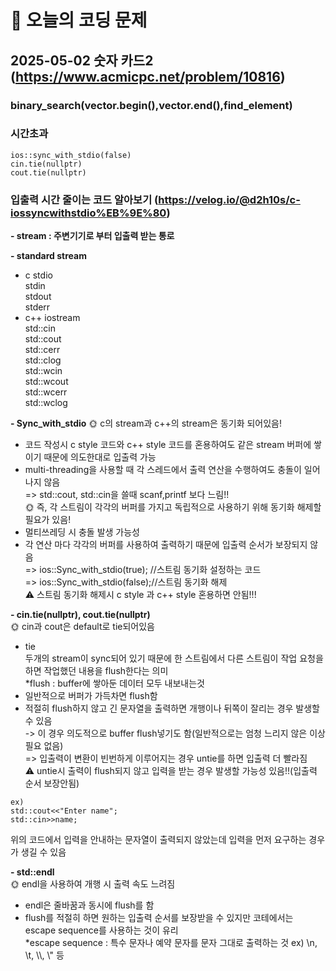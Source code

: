 # 🥹 오늘의 코딩 문제

## 2025-05-02 숫자 카드2 (https://www.acmicpc.net/problem/10816)

### binary_search(vector.begin(),vector.end(),find_element)
### 시간초과
```
ios::sync_with_stdio(false)
cin.tie(nullptr)
cout.tie(nullptr)
```
### 입출력 시간 줄이는 코드 알아보기 (https://velog.io/@d2h10s/c-iossyncwithstdio%EB%9E%80)

**- stream : 주변기기로 부터 입출력 받는 통로**<br/>

**- standard stream**<br/>
- c stdio<br/>
stdin<br/>
stdout<br/>
stderr<br/>
- c++ iostream<br/>
std::cin<br/>
std::cout<br/>
std::cerr<br/>
std::clog<br/>
std::wcin<br/>
std::wcout<br/>
std::wcerr<br/>
std::wclog<br/>

**- Sync_with_stdio**
🌞 c의 stream과 c++의 stream은 동기화 되어있음!<br/>
- 코드 작성시 c style 코드와 c++ style 코드를 혼용하여도 같은 stream 버퍼에 쌓이기 때문에 의도한대로 입출력 가능<br/>
- multi-threading을 사용할 때 각 스레드에서 출력 연산을 수행하여도 충돌이 일어나지 않음<br/>
  => std::cout, std::cin을 쓸때 scanf,printf 보다 느림!!<br/>
🌞 즉, 각 스트림이 각각의 버퍼를 가지고 독립적으로 사용하기 위해 동기화 해제할 필요가 있음!<br/>
- 멀티쓰레딩 시 충돌 발생 가능성<br/>
- 각 연산 마다 각각의 버퍼를 사용하여 출력하기 때문에 입출력 순서가 보장되지 않음<br/>
=> ios::Sync_with_stdio(true); //스트림 동기화 설정하는 코드<br/>
=> ios::Sync_with_stdio(false);//스트림 동기화 해제<br/>
⚠️ 스트림 동기화 해제시 c style 과 c++ style 혼용하면 안됨!!!<br/>

**- cin.tie(nullptr), cout.tie(nullptr)**<br/>
🌞 cin과 cout은 default로 tie되어있음<br/>
- tie<br/>
두개의 stream이 sync되어 있기 때문에 한 스트림에서 다른 스트림이 작업 요청을 하면 작업했던 내용을 flush한다는 의미  <br/>
  *flush : buffer에 쌓아둔 데이터 모두 내보내는것<br/>
- 일반적으로 버퍼가 가득차면 flush함<br/>
- 적절히 flush하지 않고 긴 문자열을 출력하면 개행이나 뒤쪽이 잘리는 경우 발생할 수 있음<br/>
  -> 이 경우 의도적으로 buffer flush넣기도 함(일반적으로는 엄청 느리지 않은 이상 필요 없음)<br/>
=>  입출력이 변환이 빈번하게 이루어지는 경우 untie를 하면 입출력 더 빨라짐<br/>
⚠️ untie시 출력이 flush되지 않고 입력을 받는 경우 발생할 가능성 있음!!(입출력 순서 보장안됨)<br/>
```
ex)
std::cout<<"Enter name";
std::cin>>name;
```
위의 코드에서 입력을 안내하는 문자열이 출력되지 않았는데 입력을 먼저 요구하는 경우가 생길 수 있음<br/>

**- std::endl**<br/>
🌞 endl을 사용하여 개행 시 출력 속도 느려짐<br/>
- endl은 줄바꿈과 동시에 flush를 함<br/>
- flush를 적절히 하면 원하는 입출력 순서를 보장받을 수 있지만 코테에서는 escape sequence를 사용하는 것이 유리<br/>
    *escape sequence : 특수 문자나 예약 문자를 문자 그대로 출력하는 것 ex) \n, \t, \\\\, \\\" 등
